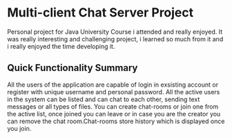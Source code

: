 # Multi-client Chat Server Project
Personal project for Java University Course i attended and really enjoyed. It was really interesting and challenging project,
i learned so much from it and i really enjoyed the time developing it.

## Quick Functionality Summary
All the users of the application are capable of login in exsisting account or register with unique username and personal
password. All the active users in the system can be listed and can chat to each other, sending text messages or all types 
of files. You can create chat-rooms or join one from the active list, once joined you can leave or in case you are the creator
you can remove the chat room.Chat-rooms store history which is displayed once you join.

